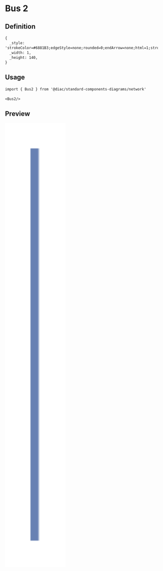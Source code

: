 # Bus 2

## Definition

```
{
  _style: 'strokeColor=#6881B3;edgeStyle=none;rounded=0;endArrow=none;html=1;strokeWidth=2;',
  _width: 1,
  _height: 140,
}
```

## Usage

```
import { Bus2 } from '@diac/standard-components-diagrams/network'

<Bus2/>
```

## Preview

<img src="./bus-2.png" width="200"/>

